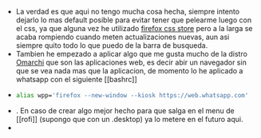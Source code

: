 - La verdad es que aqui no tengo mucha cosa hecha, siempre intento dejarlo lo mas default posible para evitar tener que pelearme luego con el css, ya que alguna vez he utilizado [firefox css store](https://firefoxcss-store.github.io/) pero a la larga se acaba rompiendo cuando meten actualizaciones nuevas, aun asi siempre quito todo lo que puedo de la barra de busqueda.
- Tambien he empezado a aplicar algo que me gusta mucho de la distro [Omarchi](https://distrowatch.com/table.php?distribution=omarchy) que son las aplicaciones web, es decir abir un navegador sin que se vea nada mas que la aplicacion, de momento lo he aplicado a whatsapp con el siguiente [[bashrc]]
- ```bash
  alias wpp='firefox --new-window --kiosk https://web.whatsapp.com'
  ```
- . En caso de crear algo mejor hecho para que salga en el menu de [[rofi]] (supongo que con un .desktop) ya lo metere en el futuro aqui.
-